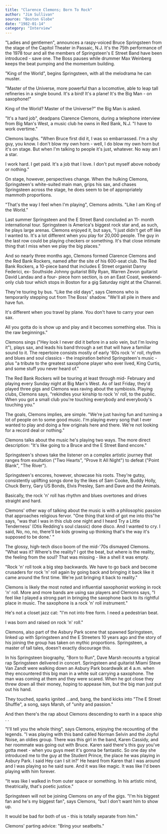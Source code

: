 ```yaml
---
title: "Clarence Clemons; Born To Rock"
author: "Jim Sullivan"
source: "Boston Globe"
date: "1982-01-14"
category: "Interview"
---
```


"Ladies and gentlemen", announces a raspy-voiced Bruce Springsteen from the stage of the Capitol Theater in Passaic, N.J. It's the 75th performance of the 1978 tour and all the members of Springsteen's E Street Band have been introduced - save one. The Boss pauses while drummer Max Weinberg keeps the beat pumping and the momentum building.

"King of the World", begins Springsteen, with all the melodrama he can muster.

"Master of the Universe, more powerful than a locomotive, able to leap tall refineries in a single bound. It's a bird! It's a plane! It's the Big Man - on saxophone!"

King of the World? Master of the Universe?" the Big Man is asked.

"It's a hard job", deadpans Clarence Clemons, during a telephone interview from Big Man's West, a music club he owns in Red Bank, N.J. "I have to work overtime."

Clemons laughs. "When Bruce first did it, I was so embarrassed. I'm a shy guy, you know. I don't blow my own horn - well, I do blow my own horn but it's on stage. But when I'm talking to people it's just, whatever. No way am I a star.

I work hard. I get paid. It's a job that I love. I don't put myself above nobody or nothing."

On stage, however, perspectives change. When the hulking Clemons, Springsteen's white-suited main man, grips his sax, and chases Springsteen across the stage, he does seem to be of appropriately mammoth proportions.

"That's the way I feel when I'm playing", Clemons admits. "Like I am King of the World."

Last summer Springsteen and the E Street Band concluded an 11- month international tour. Springsteen is America's biggest rock star and, as such, he plays large arenas. Clemons enjoyed it, but says, "I just didn't get off like I wanted to. It's a lot different when you play for 20,000 people. The guy in the last row could be playing checkers or something. It's that close intimate thing that I miss when we play the big places."

And so nearly three months ago, Clemons formed Clarence Clemons and the Red Bank Rockers, named after the site of his 600-seat club. The Red Bank Rockers, a 10-piece band that includes E Street organist Danny Federici, ex- Southside Johnny guitarist Billy Ryan, Warren Zevon guitarist David Landau and a four- piece horn section, is on an East Coast, weekend-only club tour which stops in Boston for a gig Saturday night at the Channel.

They're touring by bus. "Like the old days", says Clemons who is temporarily stepping out from The Boss' shadow. "We'll all pile in there and have fun.

It's different when you travel by plane. You don't have to carry your own sax.

All you gotta do is show up and play and it becomes something else. This is the raw beginnings."

Clemons sings ("Hey look I never did it before in a solo vein, but I'm loving it"), plays sax, and leads his band through a set that will have a familiar sound to it. The repertoire consists mostly of early '60s rock 'n' roll, rhythm and blues and soul classics - the inspiration behind Springsteen's music - plus "a tribute to the greatest saxophone player who ever lived, King Curtis, and some stuff you never heard of."

The Red Bank Rockers will be touring at least through mid- February and playing every Sunday night at Big Man's West. As of last Friday, they'd played three gigs and Clemons was raving about the symbiosis. Playing clubs, Clemons says, "rekindles your kinship to rock 'n' roll, to the public. When you got a small club you're touching everybody and everybody's touching you."

The goals, Clemons implies, are simple. "We're just having fun and turning a lot of people on to some good music. I'm playing every song that I ever wanted to play and doing a few originals here and there. We're not looking for a record deal or nothing."

Clemons talks about the music he's playing two ways. The more direct description: "It's like going to a Bruce and the E Street Band encore."

Springsteen's shows take the listener on a complex artistic journey that ranges from exultation ("Two Hearts", "Prove It All Night") to defeat ("Point Blank", "The River").

Springsteen's encores, however, showcase his roots. They're gutsy, consistently uplifting songs done by the likes of Sam Cooke, Buddy Holly, Chuck Berry, Gary US Bonds, Elvis Presley, Sam and Dave and the Animals.

Basically, the rock 'n' roll has rhythm and blues overtones and drives straight and hard.

Clemons' other way of talking about the music is with a philosophic passion that approaches religious fervor. "One thing that kind of got me into this"he says, "was that I was in this club one night and I heard Try a Little Tenderness' (Otis Redding's soul classic) done disco. And I wanted to cry. I said, No, no, no, there'll be kids growing up thinking that's the way it's supposed to be done.' "

The glossy, high-tech disco boom of the mid-'70s dismayed Clemons. "What was it? Where's the reality? I got the beat, but where is the reality, the feeling from the soul? That was missing - like a shell it was empty.

"Rock 'n' roll took a big step backwards. We have to go back and become crusaders for rock 'n' roll again by going back and bringing it back like it came around the first time. We're just bringing it back to reality."

Clemons is likely the most noted and influential saxophonist working in rock 'n' roll. More and more bands are using sax players and Clemons says, "I feel like I played a strong part in bringing the saxophone back to its rightful place in music. The saxophone is a rock 'n' roll instrument."

He's not a closet jazz cat: "I'm not into free form. I need a pedestrian beat.

I was born and raised on rock 'n' roll."

Clemons, also part of the Asbury Park scene that spawned Springsteen, linked up with Springsteen and the E Streeters 10 years ago and the story of his joining the group has taken on mythic proportions. Springsteen, a master of tall tales, doesn't exactly discourage this.

In his Springsteen biography, "Born to Run", Dave Marsh recounts a typical rap Springsteen delivered in concert. Springsteen and guitarist Miami Steve Van Zandt were walking down an Asbury Park boardwalk at 4 a.m. when they encountered this big man in a white suit carrying a saxophone. The man was coming at them and they were scared. When he got close they threw down all their money, hoping to appease him, but the big man just put out his hand.

They touched, sparks ignited ...and, bang, the band kicks into "The E Street Shuffle", a song, says Marsh, of "unity and passion."

And then there's the rap about Clemons descending to earth in a space ship . .

"I'll tell you the whole thing", says Clemons, enjoying the recounting of the legends. "I was playing with this band called Norman Selvin and the Joyful Noise, an oldies group. There was this girl in the band, Karen Cassidy, and her roommate was going out with Bruce. Karen said there's this guy you've gotta meet - when you guys meet it's gonna be fantastic. So one day she introduced me to the guy at the Student Prince, the place he was playing in Asbury Park. I said Hey can I sit in?' He heard from Karen that I was around and I was playing so he said sure. And it was like magic. It was like I'd been playing with him forever.

"It was like I walked in from outer space or something. In his artistic mind, theatrically, that's poetic justice."

Springsteen will not be joining Clemons on any of the gigs. "I'm his biggest fan and he's my biggest fan", says Clemons, "but I don't want him to show up.

It would be bad for both of us - this is totally separate from him."

Clemons' parting advice: "Bring your seatbelts."